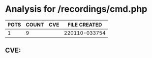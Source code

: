 # Analysis for /recordings/cmd.php
| POTS | COUNT | CVE | FILE CREATED |
|---|---|---|---|
| 1 | 9 | | 220110-033754 |

## CVE: 